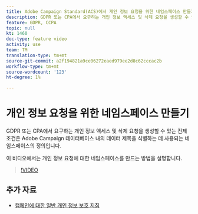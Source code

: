 ```yaml
---
title: Adobe Campaign Standard(ACS)에서 개인 정보 요청을 위한 네임스페이스 만들기
description: GDPR 또는 CPA에서 요구하는 개인 정보 액세스 및 삭제 요청을 생성할 수 있는 전제 조건은 Adobe Campaign 데이터베이스 내의 데이터 제목을 식별하는 데 사용되는 네임스페이스의 정의입니다. 이 비디오에서는 개인 정보 요청에 대한 네임스페이스를 만드는 방법을 설명합니다.
feature: GDPR, CCPA
topic: null
kt: 1460
doc-type: feature video
activity: use
team: TM
translation-type: tm+mt
source-git-commit: a2f194821a9ce06272eaed979ee2d8c62cccac2b
workflow-type: tm+mt
source-wordcount: '123'
ht-degree: 1%

---
```



# 개인 정보 요청을 위한 네임스페이스 만들기

GDPR 또는 CPA에서 요구하는 개인 정보 액세스 및 삭제 요청을 생성할 수 있는 전제 조건은 Adobe Campaign 데이터베이스 내의 데이터 제목을 식별하는 데 사용되는 네임스페이스의 정의입니다.

이 비디오에서는 개인 정보 요청에 대한 네임스페이스를 만드는 방법을 설명합니다.

>[!VIDEO](https://video.tv.adobe.com/v/22600?quality=12)

## 추가 자료

* [캠페인에 대한 일반 개인 정보 보호 지침](https://helpx.adobe.com/campaign/kb/campaign-privacy-overview.html)
